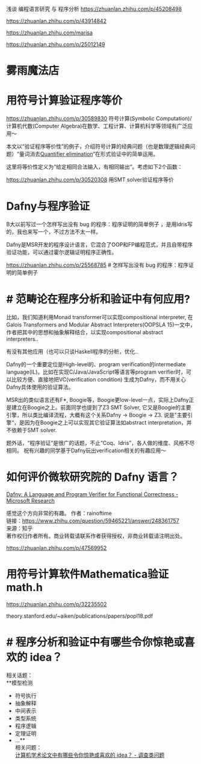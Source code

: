 
浅谈 编程语言研究 与 程序分析
https://zhuanlan.zhihu.com/p/45208498

https://zhuanlan.zhihu.com/p/43914842

https://zhuanlan.zhihu.com/marisa


https://zhuanlan.zhihu.com/p/25012149 
# 雾雨魔法店

# 用符号计算验证程序等价
https://zhuanlan.zhihu.com/p/30589830
符号计算(Symbolic Computation)/计算机代数(Computer Algebra)在数学、工程计算、计算机科学等领域有广泛应用～

本文以“验证程序等价性”的例子，介绍符号计算的经典问题（也是数理逻辑经典问题）“量词消去[Quantifier elimination](http://link.zhihu.com/?target=https%3A//en.wikipedia.org/wiki/Quantifier_elimination)“在形式验证中的简单运用。

这里将等价性定义为“给定相同合法输入，有相同输出“。考虑如下2个函数：



https://zhuanlan.zhihu.com/p/30520308
用SMT solver验证程序等价



# Dafny与程序验证
B大以前写过一个怎样写出没有 bug 的程序：程序证明的简单例子 ，是用Idris写的，我也来写一个，不过方法不太一样。

Dafny是MSR开发的程序设计语言，它混合了OOP和FP编程范式，并且自带程序验证功能，可以通过霍尔逻辑证明程序正确性。

https://zhuanlan.zhihu.com/p/25568785 # 怎样写出没有 bug 的程序：程序证明的简单例子


# # 范畴论在程序分析和验证中有何应用?

比如，我们知道利用Monad transformer可以实现compositional interpreter, 在Galois Transformers and Modular Abstract Interpreters(OOPSLA 15)一文中，作者把其中的思想和抽象解释结合，以实现compositional abstract interpreters..  
  
有没有其他应用（也可以只谈Haskell程序的分析，优化..







Dafny的一个重要定位是High-level的、program verification的intermediate language(IL)。比如在实现C/Java/JavaScript等语言等program verifier时，可以比较方便、直接地把VC(verification condition) 生成为Dafny，而不用关心Dafny具体使用的验证算法。

MSR出的类似语言还有F*, Boogie等，Boogie更low-level一点，实际上Dafny正是建立在Boogie之上。前面同学也提到了Z3 SMT Solver, 它又是Boogie的主要引擎，所以类比编译流程，大概有这个关系Dafny -> Boogie -> Z3. 说是"主要引擎“，是因为在Boogie之上可以实现其它验证算法如abstract interpretation，并不依赖于SMT solver.

题外话，“程序验证“是很广的话题，不止“Coq、Idris”，各人做的维度、风格不尽相同。 祝有兴趣的同学基于Dafny玩出verification相关的有趣应用～

  
  # 如何评价微软研究院的 Dafny 语言？

[Dafny: A Language and Program Verifier for Functional Correctness - Microsoft Research](https://link.zhihu.com/?target=https%3A//www.microsoft.com/en-us/research/project/dafny-a-language-and-program-verifier-for-functional-correctness/)

感觉这个方向非常的有趣。
作者：rainoftime  
链接：https://www.zhihu.com/question/59465221/answer/248361757  
来源：知乎  
著作权归作者所有。商业转载请联系作者获得授权，非商业转载请注明出处。



https://zhuanlan.zhihu.com/p/47569952

# 用符号计算软件Mathematica验证math.h
https://zhuanlan.zhihu.com/p/32235502

theory.stanford.edu/~aiken/publications/papers/popl18.pdf



# # 程序分析和验证中有哪些令你惊艳或喜欢的 idea？

相关话题：  
**模型检测
-   符号执行
-   抽象解释
-   中间表示
-   类型系统
-   程序逻辑
-   定理证明
-   ...**  
相关问题：  
[计算机学术论文中有哪些令你惊艳或喜欢的 idea？ - 调查类问题](https://www.zhihu.com/question/29504627)




















































































































































